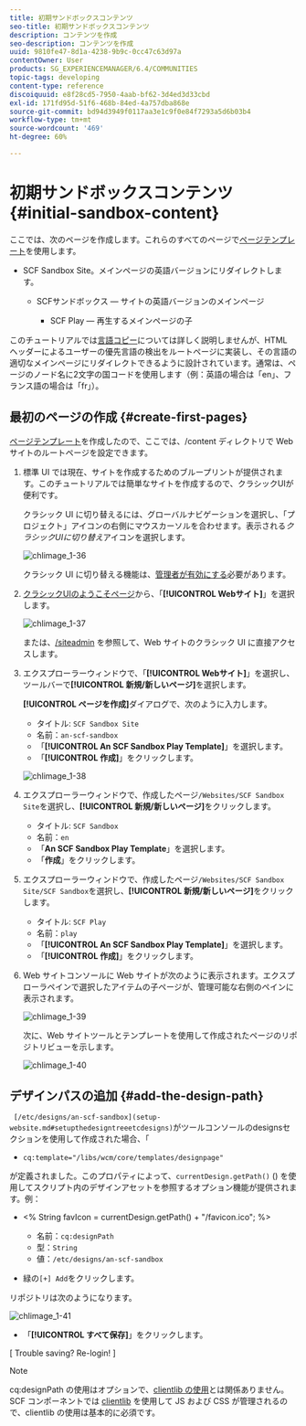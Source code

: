 ```yaml
---
title: 初期サンドボックスコンテンツ
seo-title: 初期サンドボックスコンテンツ
description: コンテンツを作成
seo-description: コンテンツを作成
uuid: 9810fe47-8d1a-4238-9b9c-0cc47c63d97a
contentOwner: User
products: SG_EXPERIENCEMANAGER/6.4/COMMUNITIES
topic-tags: developing
content-type: reference
discoiquuid: e8f28cd5-7950-4aab-bf62-3d4ed3d33cbd
exl-id: 171fd95d-51f6-468b-84ed-4a757dba868e
source-git-commit: bd94d3949f0117aa3e1c9f0e84f7293a5d6b03b4
workflow-type: tm+mt
source-wordcount: '469'
ht-degree: 60%

---
```


# 初期サンドボックスコンテンツ  {#initial-sandbox-content}

ここでは、次のページを作成します。これらのすべてのページで[ページテンプレート](initial-app.md#createthepagetemplate)を使用します。

* SCF Sandbox Site。メインページの英語バージョンにリダイレクトします。

   * SCFサンドボックス — サイトの英語バージョンのメインページ

      * SCF Play — 再生するメインページの子

このチュートリアルでは[言語コピー](../../help/sites-administering/tc-prep.md)については詳しく説明しませんが、HTML ヘッダーによるユーザーの優先言語の検出をルートページに実装し、その言語の適切なメインページにリダイレクトできるように設計されています。通常は、ページのノード名に2文字の国コードを使用します（例：英語の場合は「en」、フランス語の場合は「fr」）。

## 最初のページの作成 {#create-first-pages}

[ページテンプレート](initial-app.md#createthepagetemplate)を作成したので、ここでは、/content ディレクトリで Web サイトのルートページを設定できます。

1. 標準 UI では現在、サイトを作成するためのブループリントが提供されます。このチュートリアルでは簡単なサイトを作成するので、クラシックUIが便利です。

   クラシック UI に切り替えるには、グローバルナビゲーションを選択し、「プロジェクト」アイコンの右側にマウスカーソルを合わせます。表示される&#x200B;*クラシックUIに切り替え*&#x200B;アイコンを選択します。

   ![chlimage_1-36](assets/chlimage_1-36.png)

   クラシック UI に切り替える機能は、[管理者が有効にする](../../help/sites-administering/enable-classic-ui.md)必要があります。

1. [クラシックUIのようこそページ](http://localhost:4502/welcome.html)から、「**[!UICONTROL Webサイト]**」を選択します。

   ![chlimage_1-37](assets/chlimage_1-37.png)

   または、[/siteadmin](http://localhost:4502/siteadmin) を参照して、Web サイトのクラシック UI に直接アクセスします。

1. エクスプローラーウィンドウで、「**[!UICONTROL Webサイト]**」を選択し、ツールバーで&#x200B;**[!UICONTROL 新規/新しいページ]**&#x200B;を選択します。

   **[!UICONTROL ページを作成]**&#x200B;ダイアログで、次のように入力します。

   * タイトル: `SCF Sandbox Site`
   * 名前：`an-scf-sandbox`
   * 「**[!UICONTROL An SCF Sandbox Play Template]**」を選択します。
   * 「**[!UICONTROL 作成]**」をクリックします。

   ![chlimage_1-38](assets/chlimage_1-38.png)

1. エクスプローラーウィンドウで、作成したページ`/Websites/SCF Sandbox Site`を選択し、**[!UICONTROL 新規/新しいページ]**&#x200B;をクリックします。

   * タイトル: `SCF Sandbox`
   * 名前：`en`
   * 「**An SCF Sandbox Play Template**」を選択します。
   * 「**作成**」をクリックします。

1. エクスプローラーウィンドウで、作成したページ`/Websites/SCF Sandbox Site/SCF Sandbox`を選択し、**[!UICONTROL 新規/新しいページ]**&#x200B;をクリックします。

   * タイトル: `SCF Play`
   * 名前：`play`
   * 「**[!UICONTROL An SCF Sandbox Play Template]**」を選択します。
   * 「**[!UICONTROL 作成]**」をクリックします。

1. Web サイトコンソールに Web サイトが次のように表示されます。エクスプローラペインで選択したアイテムの子ページが、管理可能な右側のペインに表示されます。

   ![chlimage_1-39](assets/chlimage_1-39.png)

   次に、Web サイトツールとテンプレートを使用して作成されたページのリポジトリビューを示します。

   ![chlimage_1-40](assets/chlimage_1-40.png)

## デザインパスの追加 {#add-the-design-path}

` [/etc/designs/an-scf-sandbox](setup-website.md#setupthedesigntreeetcdesigns)`がツールコンソールのdesignsセクションを使用して作成された場合、「

* `cq:template="/libs/wcm/core/templates/designpage"`

が定義されました。このプロパティによって、`currentDesign.getPath()` () を使用してスクリプト内のデザインアセットを参照するオプション機能が提供されます。例：

* &lt;% String favIcon = currentDesign.getPath() + &quot;/favicon.ico&quot;; %>


   * 名前：`cq:designPath`
   * 型：`String`
   * 値：`/etc/designs/an-scf-sandbox`

* 緑の`[+] Add`をクリックします。

リポジトリは次のようになります。

![chlimage_1-41](assets/chlimage_1-41.png)

* 「**[!UICONTROL すべて保存]**」をクリックします。

[ Trouble saving? Re-login! ]

>[!NOTE]
>
>cq:designPath の使用はオプションで、[clientlib の使用](develop-app.md#includeclientlibsintemplate)とは関係ありません。SCF コンポーネントでは [clientlib](client-customize.md#clientlibs-for-scf) を使用して JS および CSS が管理されるので、clientlib の使用は基本的に必須です。
